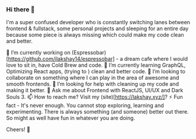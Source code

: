### Hi there 👋
I'm a super confused developer who is constantly switching lanes between frontend & fullstack, some personal projects and sleeping for an entire day because some piece is always missing which could make my code clean and better.

🔭 I’m currently working on (Espressobar)[https://github.com/ilakshay14/espressobar] -  a dream cafe where I would love to sit in, have Cold Brew and code.
🌱 I’m currently learning GraphQL, Optimizing React apps, (trying to ) clean and better code. 
👯 I’m looking to collaborate on something where I can play in the area of awesome and smooth frontends.
🤔 I’m looking for help with cleaning up my code and making it better.
💬 Ask me about Frontend with ReactJS, UI/UX and Dark Souls 3. 
📫 How to reach me? Visit my (site)[https://lakshay.xyz/]?
⚡ Fun fact - It's never enough. You cannot stop exploring, learning and experimenting. There is always something (and someone) better out there. So might as well have fun in whatever you are doing.

Cheers! :tumbler_glass:
<!--
**ilakshay14/ilakshay14** is a ✨ _special_ ✨ repository because its `README.md` (this file) appears on your GitHub profile.

Here are some ideas to get you started:

- 🔭 I’m currently working on ...
- 🌱 I’m currently learning ...
- 👯 I’m looking to collaborate on ...
- 🤔 I’m looking for help with ...
- 💬 Ask me about ...
- 📫 How to reach me: ...
- 😄 Pronouns: ...
- ⚡ Fun fact: ...
-->
